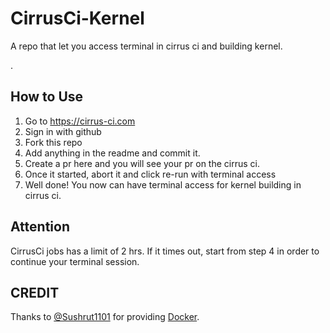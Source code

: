# CirrusCi-Kernel
A repo that let you access terminal in cirrus ci and building kernel.

.
## How to Use ##
1. Go to https://cirrus-ci.com
2. Sign in with github
3. Fork this repo
4. Add anything in the readme and commit it.
5. Create a pr here and you will see your pr on the cirrus ci.
6. Once it started, abort it and click re-run with terminal access
7. Well done! You now can have terminal access for kernel building in cirrus ci.

## Attention ##
CirrusCi jobs has a limit of 2 hrs. If it times out, start from step 4 in order to continue your terminal session.

## CREDIT ##
Thanks to [@Sushrut1101](https://github.com/Sushrut1101) for providing [Docker](https://github.com/Sushrut1101/Docker).

#
